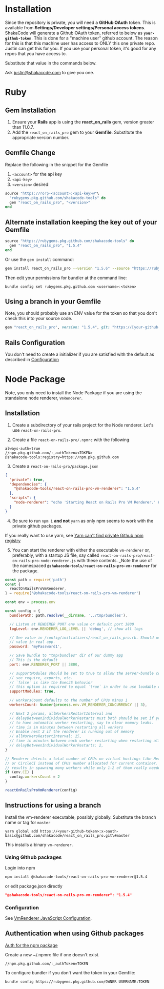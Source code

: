 # Installation
Since the repository is private, you will need a **GitHub OAuth** token. This is available from **Settings/Developer settings/Personal access tokens**. ShakaCode will generate a Github OAuth token, referred to below as **`your-github-token`**. This is done for a "machine user" github account. The reason for this is that this machine user has access to ONLY this one private repo. Justin can get this for you. If you use your personal token, it's good for any repos that you have access to.

Substitute that value in the commands below.

Ask [justin@shakacode.com](mailto:justin@shakacode.com) to give you one.

# Ruby
## Gem Installation
1. Ensure your **Rails** app is using the **react_on_rails** gem, version greater than 11.0.7.
1. Add the `react_on_rails_pro` gem to your **Gemfile**. Substitute the appropriate version number. 
   

## Gemfile Change

Replace the following in the snippet for the Gemfile
1. `<account>` for the api key
2. `<api-key>`
3. `<version>` desired

```ruby
source "https://rorp-<account>:<api-key>@"\
  "rubygems.pkg.github.com/shakacode-tools" do
  gem "react_on_rails_pro", "<version>"
end
```

## Alternate installation keeping the key out of your Gemfile

```ruby
source "https://rubygems.pkg.github.com/shakacode-tools" do
  gem "react_on_rails_pro", "1.5.4"
end
```
Or use the `gem install` command:

```bash
gem install react_on_rails_pro --version "1.5.6" --source "https://rubygems.pkg.github.com/shakacode-tools"
```

Then edit your permissions for bundler at the command line:

```
bundle config set rubygems.pkg.github.com <username>:<token>
```

## Using a branch in your Gemfile
Note, you should probably use an ENV value for the token so that you don't check this into your source code.
   ```ruby
   gem "react_on_rails_pro", version: "1.5.4", git: "https://[your-github-token]:x-oauth-basic@github.com/shakacode/react_on_rails_pro.git", tag: "1.5.4"
   ```

## Rails Configuration
You don't need to create a initializer if you are satisfied with the default as described in 
[Configuration](./configuration.md)

# Node Package
Note, you only need to install the Node Package if you are using the standalone node renderer, `VmRenderer`.

## Installation

1. Create a subdirectory of your rails project for the Node renderer. Let's use `react-on-rails-pro`.
   
2. Create a file `react-on-rails-pro/.npmrc` with the following
```
always-auth=true
//npm.pkg.github.com/:_authToken=<TOKEN>
@shakacode-tools:registry=https://npm.pkg.github.com
```

3. Create a `react-on-rails-pro/package.json`
```json
{
  "private": true,
  "dependencies": {
    "@shakacode-tools/react-on-rails-pro-vm-renderer": "1.5.4"
  },
  "scripts": {
    "node-renderer": "echo 'Starting React on Rails Pro VM Renderer.' && node ./react-on-rails-pro-node-renderer.js"
  }
}
```

4. Be sure to run `npm i` **and not** `yarn` as only npm seems to work with the private github packages.

If you really want to use yarn, see [Yarn can't find private Github npm registry](https://stackoverflow.com/questions/58316109/yarn-cant-find-private-github-npm-registry)

5. You can start the renderer with either the executable `vm-renderer` or, preferably, with 
   a startup JS file, say called `react-on-rails-pro/react-on-rails-pro-node-renderer.js` with
   these contents. _Note the use of the namespaced **`@shakacode-tools/react-on-rails-pro-vm-renderer`** for the package.

```js
const path = require('path')
const {
  reactOnRailsProVmRenderer,
} = require('@shakacode-tools/react-on-rails-pro-vm-renderer')

const env = process.env

const config = {
  bundlePath: path.resolve(__dirname, '../tmp/bundles'),

  // Listen at RENDERER_PORT env value or default port 3800
  logLevel: env.RENDERER_LOG_LEVEL || 'debug', // show all logs

  // See value in /config/initializers/react_on_rails_pro.rb. Should use env
  // value in real app.
  password: 'myPassword1',

  // Save bundle to "tmp/bundles" dir of our dummy app
  // This is the default
  port: env.RENDERER_PORT || 3800,

  // supportModules should be set to true to allow the server-bundle code to
  // see require, exports, etc.
  // `false` is like the ExecJS behavior
  // this option is required to equal `true` in order to use loadable components
  supportModules: true,

  // workersCount defaults to the number of CPUs minus 1
  workersCount: Number(process.env.VM_RENDERER_CONCURRENCY || 3),

  // Next 2 params, allWorkersRestartInterval and
  // delayBetweenIndividualWorkerRestarts must both should be set if you wish
  // to have automatic worker restarting, say to clear memory leaks.
  // time is in minutes between restarting all workers
  // Enable next 2 if the renderer is running out of memory
  // allWorkersRestartInterval: 15,
  // time in minutes between each worker restarting when restarting all workers
  // delayBetweenIndividualWorkerRestarts: 2,
}

// Renderer detects a total number of CPUs on virtual hostings like Heroku
// or CircleCI instead of CPUs number allocated for current container. This
// results in spawning many workers while only 1-2 of them really needed.
if (env.CI) {
  config.workersCount = 2
}

reactOnRailsProVmRenderer(config)
```

## Instructions for using a branch

Install the vm-renderer executable, possibly globally. Substitute the branch name or tag for `master`
```
yarn global add https://<your-github-token>:x-oauth-basic@github.com/shakacode/react_on_rails_pro.git\#master
```

This installs a binary `vm-renderer`.

### Using Github packages

Login into npm

```bash
npm install @shakacode-tools/react-on-rails-pro-vm-renderer@1.5.4
```                      

or edit package.json directly
```json
"@shakacode-tools/react-on-rails-pro-vm-renderer": "1.5.4"
```                     

### Configuration
See [VmRenderer JavaScript Configuration](./vm-renderer/js-configuration.md).

## Authentication when using Github packages
[Auth for the npm package](https://docs.github.com/en/packages/using-github-packages-with-your-projects-ecosystem/configuring-npm-for-use-with-github-packages#authenticating-to-github-packages)

Create a new ~/.npmrc file if one doesn't exist.
```
//npm.pkg.github.com/:_authToken=TOKEN
```                  

To configure bundler if you don't want the token in your Gemfile:
```
bundle config https://rubygems.pkg.github.com/OWNER USERNAME:TOKEN
``` 
